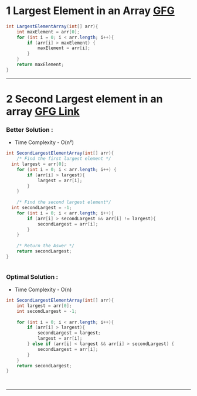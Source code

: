 # 1 Largest Element in an Array  [GFG](https://www.geeksforgeeks.org/problems/largest-element-in-array4009/1)

```java
int LargestElementArray(int[] arr){  
    int maxElement = arr[0];  
    for (int i = 0; i < arr.length; i++){  
        if (arr[i] > maxElement) {  
            maxElement = arr[i];  
        }  
    }  
    return maxElement; 
}
```
___


# 2 Second Largest element in an array  [GFG Link](https://www.geeksforgeeks.org/problems/second-largest3735/1)

### Better Solution : 
 -  Time Complexity  - O(n²)

```java
int SecondLargestElementArray(int[] arr){  
    /* Find the first largest element */  
  int largest = arr[0];  
    for (int i = 0; i < arr.length; i++) {  
        if (arr[i] > largest){  
            largest = arr[i];  
        }  
    }  
    
    /* Find the second largest element*/  
  int secondLargest = -1;  
    for (int i = 0; i < arr.length; i++){  
        if (arr[i] > secondLargest && arr[i] != largest){  
            secondLargest = arr[i];  
        }  
    }  
    
    /* Return the Aswer */
    return secondLargest;  
}



```

### Optimal Solution : 

 - Time Complexity - O(n)
```java
int SecondLargestElementArray(int[] arr){  
    int largest = arr[0];  
    int secondLargest = -1;  
  
    for (int i = 0; i < arr.length; i++){  
        if (arr[i] > largest){  
            secondLargest = largest;  
            largest = arr[i];  
        } else if (arr[i] < largest && arr[i] > secondLargest) {  
            secondLargest = arr[i];  
        }  
    }  
    return secondLargest;  
}




```

___
